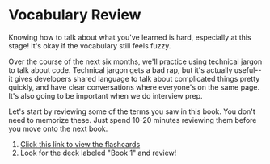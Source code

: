 # Vocabulary Review

Knowing how to talk about what you've learned is hard, especially at this stage! It's okay if the vocabulary still feels fuzzy. 

Over the course of the next six months, we'll practice using technical jargon to talk about code. Technical jargon gets a bad rap, but it's actually useful-- it gives developers shared language to talk about complicated things pretty quickly, and have clear conversations where everyone's on the same page. It's also going to be important when we do interview prep. 

Let's start by reviewing some of the terms you saw in this book. You don't need to memorize these. Just spend 10-20 minutes reviewing them before you move onto the next book. 

1. [Click this link to view the flashcards](https://www.brainscape.com/p/3D2GQ-LH-C41Q4)
1. Look for the deck labeled "Book 1" and review!
